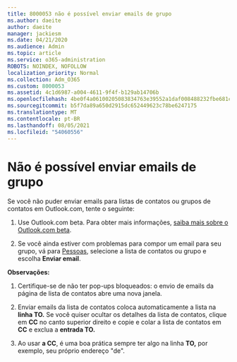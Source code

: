 ```yaml
---
title: 8000053 não é possível enviar emails de grupo
ms.author: daeite
author: daeite
manager: jackiesm
ms.date: 04/21/2020
ms.audience: Admin
ms.topic: article
ms.service: o365-administration
ROBOTS: NOINDEX, NOFOLLOW
localization_priority: Normal
ms.collection: Adm_O365
ms.custom: 8000053
ms.assetid: 4c1d6987-a004-4611-9f4f-b129ab14706b
ms.openlocfilehash: 4be0f4a06100205083834763e39552a1daf008488232fbe681c3ab71e549f764
ms.sourcegitcommit: b5f7da89a650d2915dc652449623c78be6247175
ms.translationtype: MT
ms.contentlocale: pt-BR
ms.lasthandoff: 08/05/2021
ms.locfileid: "54060556"
---
```

# <a name="unable-to-send-group-emails"></a>Não é possível enviar emails de grupo

Se você não puder enviar emails para listas de contatos ou grupos de contatos em Outlook.com, tente o seguinte:
  
1. Use Outlook.com beta. Para obter mais informações, [saiba mais sobre o Outlook.com beta](https://support.office.com/article/e2261c7f-d413-4084-8f22-21282f42d8cf).
    
2. Se você ainda estiver com problemas para compor um email para seu grupo, vá para [Pessoas](https://outlook.live.com/people/), selecione a lista de contatos ou grupo e escolha **Enviar email**.
    
 **Observações:**
  
1. Certifique-se de não ter pop-ups bloqueados: o envio de emails da página de lista de contatos abre uma nova janela.
    
2. Enviar emails da lista de contatos coloca automaticamente a lista na **linha TO.** Se você quiser ocultar os detalhes da lista de contatos, clique em **CC** no canto superior direito e copie e colar a lista de contatos em **CC** e exclua a **entrada TO.** 
    
3. Ao usar **a CC**, é uma boa prática sempre ter algo na linha **TO,** por exemplo, seu próprio endereço "de". 
    

